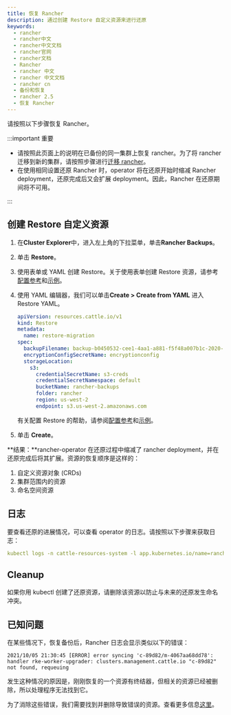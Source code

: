 ```yaml
---
title: 恢复 Rancher
description: 通过创建 Restore 自定义资源来进行还原
keywords:
  - rancher
  - rancher中文
  - rancher中文文档
  - rancher官网
  - rancher文档
  - Rancher
  - rancher 中文
  - rancher 中文文档
  - rancher cn
  - 备份和恢复
  - rancher 2.5
  - 恢复 Rancher
---
```


请按照以下步骤恢复 Rancher。

:::important 重要

- 请按照此页面上的说明在已备份的同一集群上恢复 rancher。为了将 rancher 迁移到新的集群，请按照步骤进行[迁移 rancher](/docs/rancher2.5/backups/migrating-rancher/_index)。
- 在使用相同设置还原 Rancher 时，operator 将在还原开始时缩减 Rancher deployment，还原完成后又会扩展 deployment。因此，Rancher 在还原期间将不可用。

:::

## 创建 Restore 自定义资源

1. 在**Cluster Explorer**中，进入左上角的下拉菜单，单击**Rancher Backups**。
1. 单击 **Restore**。
1. 使用表单或 YAML 创建 Restore。关于使用表单创建 Restore 资源，请参考[配置参考](/docs/rancher2.5/backups/configuration/restore-config/_index)和[示例](/docs/rancher2.5/backups/examples/_index)。
1. 使用 YAML 编辑器，我们可以单击**Create > Create from YAML** 进入 Restore YAML。

   ```yaml
   apiVersion: resources.cattle.io/v1
   kind: Restore
   metadata:
     name: restore-migration
   spec:
     backupFilename: backup-b0450532-cee1-4aa1-a881-f5f48a007b1c-2020-09-15T07-27-09Z.tar.gz
     encryptionConfigSecretName: encryptionconfig
     storageLocation:
       s3:
         credentialSecretName: s3-creds
         credentialSecretNamespace: default
         bucketName: rancher-backups
         folder: rancher
         region: us-west-2
         endpoint: s3.us-west-2.amazonaws.com
   ```

   有关配置 Restore 的帮助，请参阅[配置参考](/docs/rancher2.5/backups/configuration/restore-config/_index)和[示例](/docs/rancher2.5/backups/examples/_index)。

1. 单击 **Create**。

**结果：**rancher-operator 在还原过程中缩减了 rancher deployment，并在还原完成后将其扩展。资源的恢复顺序是这样的：

1. 自定义资源对象 (CRDs)
2. 集群范围内的资源
3. 命名空间资源

## 日志

要查看还原的进展情况，可以查看 operator 的日志。请按照以下步骤来获取日志：

```yaml
kubectl logs -n cattle-resources-system -l app.kubernetes.io/name=rancher-backup -f
```

## Cleanup

如果你用 kubectl 创建了还原资源，请删除该资源以防止与未来的还原发生命名冲突。

## 已知问题

在某些情况下，恢复备份后，Rancher 日志会显示类似以下的错误：

```
2021/10/05 21:30:45 [ERROR] error syncing 'c-89d82/m-4067aa68dd78': handler rke-worker-upgrader: clusters.management.cattle.io "c-89d82" not found, requeuing
```

发生这种情况的原因是，刚刚恢复的一个资源有终结器，但相关的资源已经被删除，所以处理程序无法找到它。

为了消除这些错误，我们需要找到并删除导致错误的资源。查看更多信息[这里](https://github.com/rancher/rancher/issues/35050#issuecomment-937968556)。
